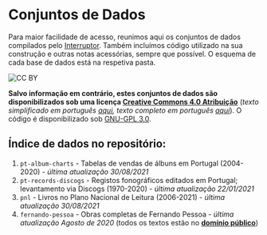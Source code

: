 # Conjuntos de Dados

Para maior facilidade de acesso, reunimos aqui os conjuntos de dados compilados pelo [Interruptor](https://interruptor.pt/). Também incluímos código utilizado na sua construção e outras notas acessórias, sempre que possível. O esquema de cada base de dados está na respetiva pasta.

![CC BY](https://i.creativecommons.org/l/by/4.0/88x31.png)

**Salvo informação em contrário, estes conjuntos de dados são disponibilizados sob uma licença [Creative Commons 4.0 Atribuição](LICENSE.txt)** (_texto simplificado em português [aqui](https://creativecommons.org/licenses/by/4.0/deed.pt), texto completo em português [aqui](https://creativecommons.org/licenses/by/4.0/legalcode.pt_)_). O código é disponibilizado sob [GNU-GPL 3.0](http://licencas.softwarelivre.org/gpl-3.0.pt-br.html).

## Índice de dados no repositório:

1. `pt-album-charts` - Tabelas de vendas de álbuns em Portugal (2004-2020) - _última atualização 30/08/2021_
2. `pt-records-discogs` - Registos fonográficos editados em Portugal; levantamento via Discogs (1970-2020) - _última atualização 22/01/2021_
3. `pnl` - Livros no Plano Nacional de Leitura (2006-2021) - _última atualização 30/08/2021_
4. `fernando-pessoa` - Obras completas de Fernando Pessoa - _última atualização Agosto de 2020_ (todos os textos estão no **[domínio público](https://creativecommons.org/publicdomain/mark/1.0/deed.pt)**) 

